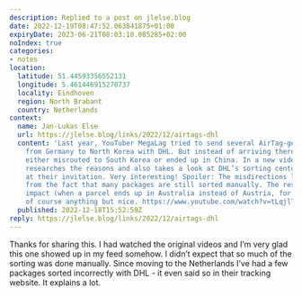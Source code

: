 ```yaml
---
description: Replied to a post on jlelse.blog
date: 2022-12-19T08:47:52.063841875+01:00
expiryDate: 2023-06-21T08:03:10.085285+02:00
noIndex: true
categories:
- notes
location:
  latitude: 51.44593356552131
  longitude: 5.461446915270737
  locality: Eindhoven
  region: North Brabant
  country: Netherlands
context:
  name: Jan-Lukas Else
  url: https://jlelse.blog/links/2022/12/airtags-dhl
  content: 'Last year, YouTuber MegaLag tried to send several AirTag-ged packages
    from Germany to North Korea with DHL. But instead of arriving there, they were
    either misrouted to South Korea or ended up in China. In a new video, he further
    researches the reasons and also takes a look at DHL’s sorting center in Frankfurt
    at their invitation. Very interesting! Spoiler: The misdirections likely result
    from the fact that many packages are still sorted manually. The resulting environmental
    impact (when a parcel ends up in Australia instead of Austria, for example) is
    of course anything but nice. https://www.youtube.com/watch?v=tLqjlTKiR9o'
  published: 2022-12-18T15:52:59Z
reply: https://jlelse.blog/links/2022/12/airtags-dhl
---
```


Thanks for sharing this. I had watched the original videos and I’m very glad this one showed up in my feed somehow. I didn’t expect that so much of the sorting was done manually. Since moving to the Netherlands I’ve had a few packages sorted incorrectly with DHL - it even said so in their tracking website. It explains a lot.
